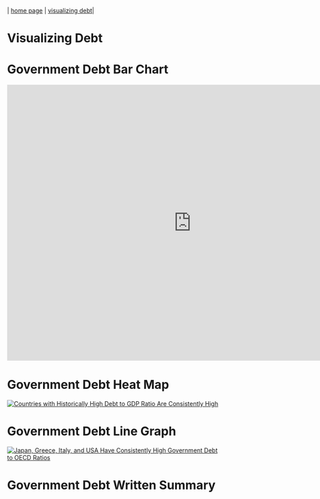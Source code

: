 | [home page](https://laurawei6.github.io/tswd-portfolio/) | [visualizing debt](visualizing-government-debt.md)|

# Visualizing Debt
# Government Debt Bar Chart
<iframe src="https://data.oecd.org/chart/7kka" width="860" height="645" style="border: 0" mozallowfullscreen="true" webkitallowfullscreen="true" allowfullscreen="true"><a href="https://data.oecd.org/chart/7kka" target="_blank">OECD Chart: General government debt, Total, % of GDP, Annual, 2022</a></iframe>

# Government Debt Heat Map
<div class='tableauPlaceholder' id='viz1706482687683' style='position: relative'><noscript><a href='#'>
  <img alt='Countries with Historically High Debt to GDP Ratio Are Consistently High' src='https:&#47;&#47;public.tableau.com&#47;static&#47;images&#47;Bo&#47;Book1_17064826778360&#47;CountrieswithHistoricallyHighDebttoGDPRatioAreConsistentlyHigh&#47;1_rss.png' style='border: none' /></a>
</noscript>
  <object class='tableauViz'  style='display:none;'>
  <param name='host_url' value='https%3A%2F%2Fpublic.tableau.com%2F' /> 
  <param name='embed_code_version' value='3' /> 
  <param name='site_root' value='' />
  <param name='name' value='Book1_17064826778360&#47;CountrieswithHistoricallyHighDebttoGDPRatioAreConsistentlyHigh' />
  <param name='tabs' value='no' />
  <param name='toolbar' value='yes' />
  <param name='static_image' value='https:&#47;&#47;public.tableau.com&#47;static&#47;images&#47;Bo&#47;Book1_17064826778360&#47;CountrieswithHistoricallyHighDebttoGDPRatioAreConsistentlyHigh&#47;1.png' /> 
  <param name='animate_transition' value='yes' />
  <param name='display_static_image' value='yes' />
  <param name='display_spinner' value='yes' />
  <param name='display_overlay' value='yes' /><param name='display_count' value='yes' /><param name='language' value='en-US' />
  <param name='filter' value='publish=yes' />
  </object>
</div>                
<script type='text/javascript'>                    
  var divElement = document.getElementById('viz1706482687683');                    
  var vizElement = divElement.getElementsByTagName('object')[0];                    
  vizElement.style.width='100%';vizElement.style.height=(divElement.offsetWidth*0.75)+'px';                    
  var scriptElement = document.createElement('script');                    
  scriptElement.src = 'https://public.tableau.com/javascripts/api/viz_v1.js';                    
  vizElement.parentNode.insertBefore(scriptElement, vizElement);                
</script>

# Government Debt Line Graph
<div class='tableauPlaceholder' id='viz1706489362746' style='position: relative'>
  <noscript>
    <a href='#'>
      <img alt='Japan, Greece, Italy, and USA Have Consistently High Government Debt to OECD Ratios ' src='https:&#47;&#47;public.tableau.com&#47;static&#47;images&#47;Bo&#47;Book2_17064893098750&#47;JapanGreeceItalyandUSAHaveConsistentlyHighGovernmentDebttoOECDRatios&#47;1_rss.png' style='border: none' />
    </a>
  </noscript>
  <object class='tableauViz'  style='display:none;'>
    <param name='host_url' value='https%3A%2F%2Fpublic.tableau.com%2F' />
    <param name='embed_code_version' value='3' /> 
    <param name='site_root' value='' /><param name='name' value='Book2_17064893098750&#47;JapanGreeceItalyandUSAHaveConsistentlyHighGovernmentDebttoOECDRatios' />
    <param name='tabs' value='no' />
    <param name='toolbar' value='yes' />
    <param name='static_image' value='https:&#47;&#47;public.tableau.com&#47;static&#47;images&#47;Bo&#47;Book2_17064893098750&#47;JapanGreeceItalyandUSAHaveConsistentlyHighGovernmentDebttoOECDRatios&#47;1.png' /> 
    <param name='animate_transition' value='yes' />
    <param name='display_static_image' value='yes' />
    <param name='display_spinner' value='yes' />
    <param name='display_overlay' value='yes' />
    <param name='display_count' value='yes' />
    <param name='language' value='en-US' />
    <param name='filter' value='publish=yes' />
  </object>
</div>                
<script type='text/javascript'>                    
  var divElement = document.getElementById('viz1706489362746');                    
  var vizElement = divElement.getElementsByTagName('object')[0];                    
  vizElement.style.width='100%';vizElement.style.height=(divElement.offsetWidth*0.75)+'px';                    
  var scriptElement = document.createElement('script');                    
  scriptElement.src = 'https://public.tableau.com/javascripts/api/viz_v1.js';                    
  vizElement.parentNode.insertBefore(scriptElement, vizElement);                
</script>

# Government Debt Written Summary
